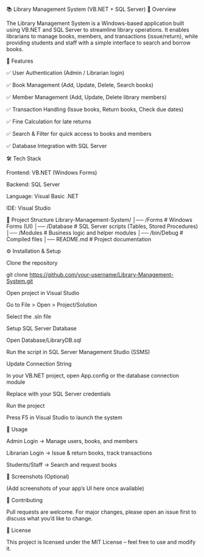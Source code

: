 📚 Library Management System (VB.NET + SQL Server)
📖 Overview

The Library Management System is a Windows-based application built using VB.NET and SQL Server to streamline library operations.
It enables librarians to manage books, members, and transactions (issue/return), while providing students and staff with a simple interface to search and borrow books.

🚀 Features

✅ User Authentication (Admin / Librarian login)

✅ Book Management (Add, Update, Delete, Search books)

✅ Member Management (Add, Update, Delete library members)

✅ Transaction Handling (Issue books, Return books, Check due dates)

✅ Fine Calculation for late returns

✅ Search & Filter for quick access to books and members

✅ Database Integration with SQL Server

🛠️ Tech Stack

Frontend: VB.NET (Windows Forms)

Backend: SQL Server

Language: Visual Basic .NET

IDE: Visual Studio

📂 Project Structure
Library-Management-System/
│── /Forms                # Windows Forms (UI)
│── /Database             # SQL Server scripts (Tables, Stored Procedures)
│── /Modules              # Business logic and helper modules
│── /bin/Debug            # Compiled files
│── README.md             # Project documentation

⚙️ Installation & Setup

Clone the repository

git clone https://github.com/your-username/Library-Management-System.git


Open project in Visual Studio

Go to File > Open > Project/Solution

Select the .sln file

Setup SQL Server Database

Open Database/LibraryDB.sql

Run the script in SQL Server Management Studio (SSMS)

Update Connection String

In your VB.NET project, open App.config or the database connection module

Replace with your SQL Server credentials

<connectionStrings>
   <add name="LibraryDB"
        connectionString="Data Source=YOUR_SERVER;Initial Catalog=LibraryDB;Integrated Security=True;" 
        providerName="System.Data.SqlClient" />
</connectionStrings>


Run the project

Press F5 in Visual Studio to launch the system

🎯 Usage

Admin Login → Manage users, books, and members

Librarian Login → Issue & return books, track transactions

Students/Staff → Search and request books

📸 Screenshots (Optional)

(Add screenshots of your app’s UI here once available)

🤝 Contributing

Pull requests are welcome. For major changes, please open an issue first to discuss what you’d like to change.

📜 License

This project is licensed under the MIT License – feel free to use and modify it.

